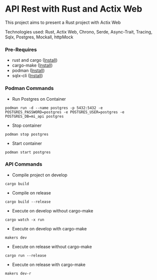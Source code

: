 # API Rest with Rust and Actix Web
This project aims to present a Rust project with Actix Web

Technologies used: Rust, Actix Web, Chrono, Serde, Async-Trait, Tracing, Sqlx, Postgres, Mockall, httpMock

### Pre-Requires
  - rust and cargo ([Install](https://www.rust-lang.org/tools/install))
  - cargo-make ([Install](https://github.com/sagiegurari/cargo-make))
  - podman ([Install](https://podman.io/getting-started/installation))
  - sqlx-cli ([Install](https://github.com/launchbadge/sqlx/tree/master/sqlx-cli))

### Podman Commands

  - Run Postgres on Container

  `podman run -d --name postgres -p 5432:5432 -e POSTGRES_PASSWORD=postgres -e POSTGRES_USER=postgres -e POSTGRES_DB=mi_api postgres`

  - Stop container

  `podman stop postgres`

  - Start container

  `podman start postgres`


### API Commands

  - Compile project on develop

   `cargo build`

  - Compile on release

  `cargo build --release`

  - Execute on develop without cargo-make

  `cargo watch -x run`

  - Execute on develop with cargo-make

  `makers dev`

  - Execute on release without cargo-make

  `cargo run --release`

  - Execute on release with cargo-make

  `makers dev-r`






